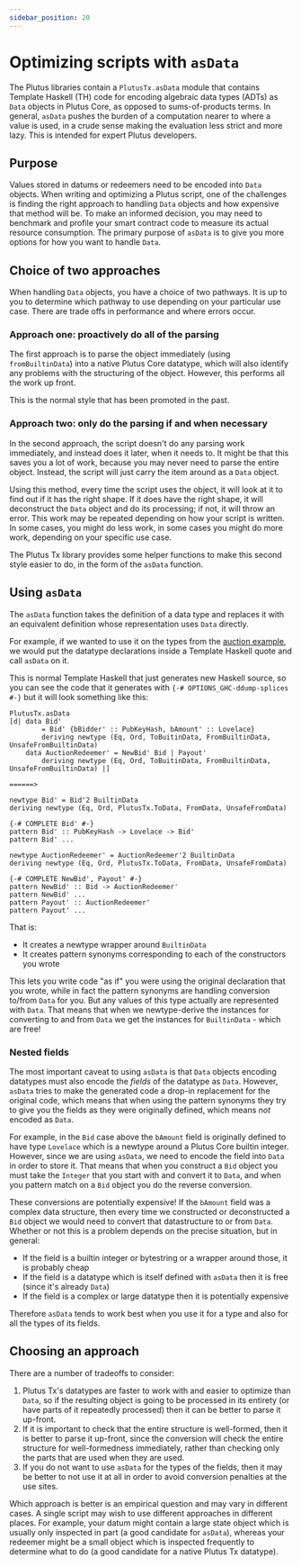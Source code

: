 ```yaml
---
sidebar_position: 20
---
```


# Optimizing scripts with `asData`

The Plutus libraries contain a `PlutusTx.asData` module that contains Template Haskell (TH) code for encoding algebraic data types (ADTs) as `Data` objects in Plutus Core, as opposed to sums-of-products terms. 
In general, `asData` pushes the burden of a computation nearer to where a value is used, in a crude sense making the evaluation less strict and more lazy. 
This is intended for expert Plutus developers.

## Purpose

Values stored in datums or redeemers need to be encoded into `Data` objects. 
When writing and optimizing a Plutus script, one of the challenges is finding the right approach to handling `Data` objects and how expensive that method will be. 
To make an informed decision, you may need to benchmark and profile your smart contract code to measure its actual resource consumption. 
The primary purpose of `asData` is to give you more options for how you want to handle `Data`.

## Choice of two approaches

When handling `Data` objects, you have a choice of two pathways. 
It is up to you to determine which pathway to use depending on your particular use case. 
There are trade offs in performance and where errors occur.

### Approach one: proactively do all of the parsing

The first approach is to parse the object immediately (using `fromBuiltinData`) into a native Plutus Core datatype, which will also identify any problems with the structuring of the object. 
However, this performs all the work up front.

This is the normal style that has been promoted in the past.

### Approach two: only do the parsing if and when necessary

In the second approach, the script doesn't do any parsing work immediately, and instead does it later, when it needs to. 
It might be that this saves you a lot of work, because you may never need to parse the entire object. 
Instead, the script will just carry the item around as a `Data` object.

Using this method, every time the script uses the object, it will look at it to find out if it has the right shape. 
If it does have the right shape, it will deconstruct the `Data` object and do its processing; if
not, it will throw an error. 
This work may be repeated depending on how your script is written. 
In some cases, you might do less work, in some cases you might do more work, depending on your specific use case.

The Plutus Tx library provides some helper functions to make this second style easier to do, in the form of the `asData` function.

## Using `asData`

The `asData` function takes the definition of a data type and replaces it with an equivalent definition whose representation uses `Data` directly.

For example, if we wanted to use it on the types from the [auction example](simple-example/simple-example.md), we would put the datatype declarations inside a Template Haskell quote and call `asData` on it.

<LiteralInclude file="AuctionValidator.hs" language="haskell" title="" start="-- BLOCK9" end="-- BLOCK10" />

This is normal Template Haskell that just generates new Haskell source, so you can see the code that it generates with `{-# OPTIONS_GHC-ddump-splices #-}` but it will look something like this:

``` 
PlutusTx.asData
[d| data Bid'
        = Bid' {bBidder' :: PubKeyHash, bAmount' :: Lovelace}
        deriving newtype (Eq, Ord, ToBuitinData, FromBuiltinData, UnsafeFromBuiltinData)
    data AuctionRedeemer' = NewBid' Bid | Payout'
        deriving newtype (Eq, Ord, ToBuitinData, FromBuiltinData, UnsafeFromBuiltinData) |]

======>

newtype Bid' = Bid'2 BuiltinData
deriving newtype (Eq, Ord, PlutusTx.ToData, FromData, UnsafeFromData)

{-# COMPLETE Bid' #-}
pattern Bid' :: PubKeyHash -> Lovelace -> Bid'
pattern Bid' ...

newtype AuctionRedeemer' = AuctionRedeemer'2 BuiltinData
deriving newtype (Eq, Ord, PlutusTx.ToData, FromData, UnsafeFromData)

{-# COMPLETE NewBid', Payout' #-}
pattern NewBid' :: Bid -> AuctionRedeemer'
pattern NewBid' ...
pattern Payout' :: AuctionRedeemer'
pattern Payout' ...
```

That is:

- It creates a newtype wrapper around `BuiltinData`
- It creates pattern synonyms corresponding to each of the constructors you wrote

This lets you write code "as if" you were using the original declaration that you wrote, while in fact the pattern synonyms are handling conversion to/from `Data` for you. 
But any values of this type actually are represented with `Data`. 
That means that when we newtype-derive the instances for converting to and from `Data` we get
the instances for `BuiltinData` - which are free!

### Nested fields

The most important caveat to using `asData` is that `Data` objects encoding datatypes must also encode the *fields* of the datatype as `Data`. 
However, `asData` tries to make the generated code a drop-in replacement for the original code, which means that when using the pattern synonyms they try to give you the fields as they were originally defined, which means *not* encoded as `Data`.

For example, in the `Bid` case above the `bAmount` field is originally defined to have type `Lovelace` which is a newtype around a Plutus Core builtin integer. 
However, since we are using `asData`, we need to encode the field into `Data` in order to store it. 
That means that when you construct a `Bid` object you must take the `Integer` that you start with and convert it to `Data`, and when you pattern match on a `Bid` object you do the reverse conversion.

These conversions are potentially expensive! 
If the `bAmount` field was a complex data structure, then every time we constructed or deconstructed a `Bid` object we would need to convert that datastructure to or from `Data`. 
Whether or not this is a problem depends on the precise situation, but in general:

- If the field is a builtin integer or bytestring or a wrapper around those, it is probably cheap
- If the field is a datatype which is itself defined with `asData` then it is free (since it's already `Data`)
- If the field is a complex or large datatype then it is potentially expensive

Therefore `asData` tends to work best when you use it for a type and also for all the types of its fields.

## Choosing an approach

There are a number of tradeoffs to consider:

1. Plutus Tx's datatypes are faster to work with and easier to optimize than `Data`, so if the resulting object is going to be processed in its entirety (or have parts of it repeatedly processed) then it can be better to parse it up-front.
2. If it is important to check that the entire structure is well-formed, then it is better to parse it up-front, since the conversion will check the entire structure for well-formedness immediately, rather than checking only the parts that are used when they are used.
3. If you do not want to use `asData` for the types of the fields, then it may be better to not use it at all in order to avoid conversion penalties at the use sites.

Which approach is better is an empirical question and may vary in different cases. 
A single script may wish to use different approaches in different places. 
For example, your datum might contain a large state object which is usually only inspected in part (a good candidate for `asData`), whereas your redeemer might be a small object which is inspected frequently to determine what to do (a good candidate for a native Plutus Tx datatype).
